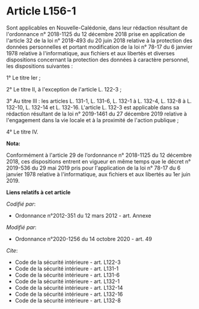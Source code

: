 # Article L156-1

Sont applicables en Nouvelle-Calédonie, dans leur rédaction résultant de l'ordonnance n° 2018-1125 du 12 décembre 2018 prise
en application de l'article 32 de la loi n° 2018-493 du 20 juin 2018 relative à la protection des données personnelles et
portant modification de la loi n° 78-17 du 6 janvier 1978 relative à l'informatique, aux fichiers et aux libertés et diverses
dispositions concernant la protection des données à caractère personnel, les dispositions suivantes :

1° Le titre Ier ;

2° Le titre II, à l'exception de l'article L. 122-3 ;

3° Au titre III : les articles L. 131-1, L. 131-6, L. 132-1 à L. 132-4, L. 132-8 à L. 132-10, 
L. 132-14 et L. 132-16. L'article L. 132-3 est applicable dans sa rédaction résultant de la loi n° 2019-1461 du 27 décembre
2019 relative à l'engagement dans la vie locale et à la proximité de l'action publique ;

4° Le titre IV.

**Nota:**

Conformément à l'article 29 de l’ordonnance n° 2018-1125 du 12 décembre 2018, ces dispositions entrent en vigueur en même
temps que le décret n° 2019-536 du 29 mai 2019 pris pour l'application de la loi n° 78-17 du 6 janvier 1978 relative à
l'informatique, aux fichiers et aux libertés au 1er juin 2019.

**Liens relatifs à cet article**

_Codifié par_:

  - Ordonnance n°2012-351 du 12 mars 2012 - art. Annexe

_Modifié par_:

  - Ordonnance n°2020-1256 du 14 octobre 2020 - art. 49

_Cite_:

  - Code de la sécurité intérieure - art. L122-3
  - Code de la sécurité intérieure - art. L131-1
  - Code de la sécurité intérieure - art. L131-6
  - Code de la sécurité intérieure - art. L132-1
  - Code de la sécurité intérieure - art. L132-14
  - Code de la sécurité intérieure - art. L132-16
  - Code de la sécurité intérieure - art. L132-8
